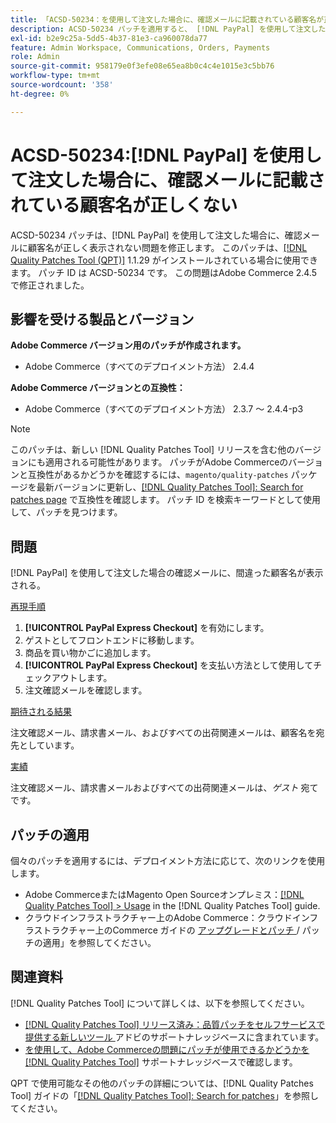 ```yaml
---
title: 「ACSD-50234：を使用して注文した場合に、確認メールに記載されている顧客名が正しくありません  [!DNL PayPal]」
description: ACSD-50234 パッチを適用すると、 [!DNL PayPal] を使用して注文した場合に、確認メールにお客様の名前が正しく表示されないAdobe Commerceの問題を修正できます。
exl-id: b2e9c25a-5dd5-4b37-81e3-ca960078da77
feature: Admin Workspace, Communications, Orders, Payments
role: Admin
source-git-commit: 958179e0f3efe08e65ea8b0c4c4e1015e3c5bb76
workflow-type: tm+mt
source-wordcount: '358'
ht-degree: 0%

---
```


# ACSD-50234:[!DNL PayPal] を使用して注文した場合に、確認メールに記載されている顧客名が正しくない

ACSD-50234 パッチは、[!DNL PayPal] を使用して注文した場合に、確認メールに顧客名が正しく表示されない問題を修正します。 このパッチは、[[!DNL Quality Patches Tool (QPT)]](/help/announcements/adobe-commerce-announcements/magento-quality-patches-released-new-tool-to-self-serve-quality-patches.md) 1.1.29 がインストールされている場合に使用できます。 パッチ ID は ACSD-50234 です。 この問題はAdobe Commerce 2.4.5 で修正されました。

## 影響を受ける製品とバージョン

**Adobe Commerce バージョン用のパッチが作成されます。**

* Adobe Commerce（すべてのデプロイメント方法） 2.4.4

**Adobe Commerce バージョンとの互換性：**

* Adobe Commerce（すべてのデプロイメント方法） 2.3.7 ～ 2.4.4-p3

>[!NOTE]
>
>このパッチは、新しい [!DNL Quality Patches Tool] リリースを含む他のバージョンにも適用される可能性があります。 パッチがAdobe Commerceのバージョンと互換性があるかどうかを確認するには、`magento/quality-patches` パッケージを最新バージョンに更新し、[[!DNL Quality Patches Tool]: Search for patches page](https://experienceleague.adobe.com/tools/commerce-quality-patches/index.html?lang=ja) で互換性を確認します。 パッチ ID を検索キーワードとして使用して、パッチを見つけます。

## 問題

[!DNL PayPal] を使用して注文した場合の確認メールに、間違った顧客名が表示される。

<u> 再現手順 </u>

1. **[!UICONTROL PayPal Express Checkout]** を有効にします。
1. ゲストとしてフロントエンドに移動します。
1. 商品を買い物かごに追加します。
1. **[!UICONTROL PayPal Express Checkout]** を支払い方法として使用してチェックアウトします。
1. 注文確認メールを確認します。

<u> 期待される結果 </u>

注文確認メール、請求書メール、およびすべての出荷関連メールは、顧客名を宛先としています。

<u> 実績 </u>

注文確認メール、請求書メールおよびすべての出荷関連メールは、*ゲスト* 宛てです。

## パッチの適用

個々のパッチを適用するには、デプロイメント方法に応じて、次のリンクを使用します。

* Adobe CommerceまたはMagento Open Sourceオンプレミス：[[!DNL Quality Patches Tool] > Usage](https://experienceleague.adobe.com/docs/commerce-operations/tools/quality-patches-tool/usage.html?lang=ja) in the [!DNL Quality Patches Tool] guide.
* クラウドインフラストラクチャー上のAdobe Commerce：クラウドインフラストラクチャー上のCommerce ガイドの [ アップグレードとパッチ ](https://experienceleague.adobe.com/docs/commerce-cloud-service/user-guide/develop/upgrade/apply-patches.html?lang=ja)/ パッチの適用」を参照してください。

## 関連資料

[!DNL Quality Patches Tool] について詳しくは、以下を参照してください。

* [[!DNL Quality Patches Tool]  リリース済み：品質パッチをセルフサービスで提供する新しいツール ](/help/announcements/adobe-commerce-announcements/magento-quality-patches-released-new-tool-to-self-serve-quality-patches.md) アドビのサポートナレッジベースに含まれています。
* [ を使用して、Adobe Commerceの問題にパッチが使用できるかどうかを  [!DNL Quality Patches Tool]](/help/support-tools/patches-available-in-qpt-tool/check-patch-for-magento-issue-with-magento-quality-patches.md) サポートナレッジベースで確認します。

QPT で使用可能なその他のパッチの詳細については、[!DNL Quality Patches Tool] ガイドの「[[!DNL Quality Patches Tool]: Search for patches](https://experienceleague.adobe.com/tools/commerce-quality-patches/index.html?lang=ja)」を参照してください。
